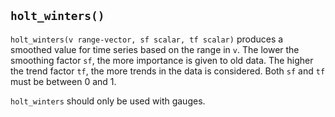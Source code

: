 ## `holt_winters()`

`holt_winters(v range-vector, sf scalar, tf scalar)` produces a smoothed value
for time series based on the range in `v`. The lower the smoothing factor `sf`,
the more importance is given to old data. The higher the trend factor `tf`, the
more trends in the data is considered. Both `sf` and `tf` must be between 0 and
1.

`holt_winters` should only be used with gauges.
